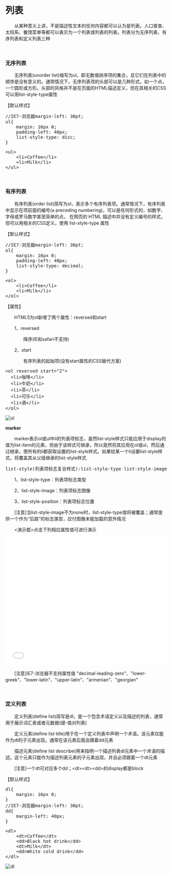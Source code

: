 # 列表

 　　从某种意义上讲，不是描述性文本的任何内容都可以认为是列表。人口普查、太阳系、餐馆菜单等都可以表示为一个列表或列表的列表。列表分为无序列表、有序列表和定义列表三种

&nbsp;

### 无序列表

　　无序列表(unorder list)缩写为ul，即无数值排序项的集合，且它们在列表中的顺序是没有意义的。通常情况下，无序列表项的头部可以是几种形式，如一个点，一个圆形或方形。头部的风格并不是在页面的HTML描述定义，但在其相关的CSS可以用list-style-type属性

【默认样式】　

<div class="cnblogs_code">
<pre>//IE7-浏览器margin-left: 30pt;
ul{
    margin: 16px 0;
    padding-left: 40px;
    list-style-type: disc;
}</pre>
</div>
<div class="cnblogs_code">
<pre>&lt;ul&gt;
    &lt;li&gt;Coffee&lt;/li&gt;
    &lt;li&gt;Milk&lt;/li&gt;
&lt;/ul&gt;</pre>
</div>

&nbsp;

### 有序列表

　　有序列表(order list)简写为ol，表示多个有序列表项。通常情况下，有序列表中显示在项前面的编号(a preceding numbering)，可以是任何形式的，如数字、字母或罗马数字甚至简单的点。 在网页的 HTML 描述中并没有定义编号的样式，但可以用相关的CSS定义，使用 list-style-type 属性

【默认样式】

<div class="cnblogs_code">
<pre>//IE7-浏览器margin-left: 30pt;
ol{
    margin: 16px 0;
    padding-left: 40px;
    list-style-type: decimal;
}</pre>
</div>
<div class="cnblogs_code">
<pre>&lt;ol&gt;
    &lt;li&gt;Coffee&lt;/li&gt;
    &lt;li&gt;Milk&lt;/li&gt;
&lt;/ol&gt;</pre>
</div>

【属性】

　　HTML5为ol新增了两个属性：reversed和start

　　1、reversed

　　　　降序(IE和safari不支持)

　　2、start

　　　　有序列表的起始项(没有start属性的CSS替代方案)

<div class="cnblogs_code">
<pre>&lt;ol reversed start="2"&gt;
  &lt;li&gt;咖啡&lt;/li&gt;
  &lt;li&gt;牛奶&lt;/li&gt;
  &lt;li&gt;茶&lt;/li&gt;
  &lt;li&gt;可乐&lt;/li&gt;
  &lt;li&gt;酒&lt;/li&gt;    
&lt;/ol&gt;</pre>
</div>

![ol](https://pic.xiaohuochai.site/blog/HTML_tags_ol.gif)

**marker**

　　marker表示ol或ul中li的列表项标志，虽然list-style样式只能应用于display的值为list-item的元素，但由于该样式可继承，所以竟然将其应用在ol或ul，然后通过继承，使所有的li都获取设置的list-style样式。如果给某一个li设置list-style样式，将覆盖其从父级继承的list-style样式

<div class="cnblogs_code">
<pre>list-style(列表项标志复合样式):list-style-type list-style-image list-style-position</pre>
</div>

　　1、list-style-type：列表项标志类型

　　2、list-style-image：列表项标志图像

　　3、list-style-position：列表项标志位置

　　[注意]当list-style-image不为none时，list-style-type值将被覆盖；通常提供一个作为&ldquo;后路&rdquo;的标志类型，应付图像未能加载的意外情况

　　&lt;演示框&gt;点击下列相应属性值可进行演示

<iframe src="{{book.demo}}/html/list/l111.html" frameborder="0" width="100%" height="400"></iframe>

　　[注意]IE7-浏览器不支持属性值 "decimal-leading-zero"、"lower-greek"、"lower-latin"、"upper-latin"、"armenian"、"georgian"

&nbsp;

### 定义列表

　　定义列表(define list)简写是dl，是一个包含术语定义以及描述的列表，通常用于展示词汇表或者元数据(键-值对列表)

　　定义元素(define list title)用于在一个定义列表中声明一个术语。该元素仅能作为dl的子元素出现。通常在该元素后面会跟着dd元素

　　描述元素(define list describe)用来指明一个描述列表dl元素中一个术语的描述。这个元素只能作为描述列表元素的子元素出现，并且必须跟着一个dt元素

　　[注意]一个dt可对应多个dd；&lt;dl&gt;&lt;dt&gt;&lt;dd&gt;的display都是block

【默认样式】

<div class="cnblogs_code">
<pre>dl{
    margin: 16px 0;
}
//IE7-浏览器margin-left: 30pt;    
dd{
    margin-left: 40px;
}</pre>
</div>
<div class="cnblogs_code">
<pre>&lt;dl&gt;
    &lt;dt&gt;Coffee&lt;/dt&gt;
    &lt;dd&gt;Black hot drink&lt;/dd&gt;
    &lt;dt&gt;Milk&lt;/dt&gt;
    &lt;dd&gt;White cold drink&lt;/dd&gt;
&lt;/dl&gt;</pre>
</div>

![dl](https://pic.xiaohuochai.site/blog/HTML_tags_dl.png)
